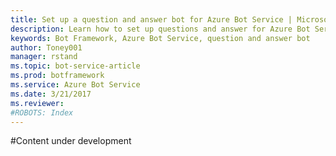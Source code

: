 ```yaml
---
title: Set up a question and answer bot for Azure Bot Service | Microsoft Docs
description: Learn how to set up questions and answer for Azure Bot Service.
keywords: Bot Framework, Azure Bot Service, question and answer bot
author: Toney001
manager: rstand
ms.topic: bot-service-article
ms.prod: botframework
ms.service: Azure Bot Service
ms.date: 3/21/2017
ms.reviewer:
#ROBOTS: Index
---
```


#Content under development